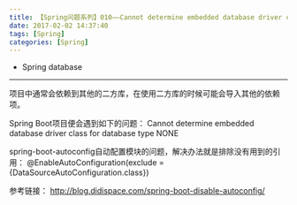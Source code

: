 ```yaml
---
title: 【Spring问题系列】010——Cannot determine embedded database driver class for database type NONE
date: 2017-02-02 14:37:40
tags: [Spring]
categories: [Spring]
---
```

- Spring database
<!-- more -->

--------------------------------


项目中通常会依赖到其他的二方库，在使用二方库的时候可能会导入其他的依赖项。

Spring Boot项目便会遇到如下的问题：
Cannot determine embedded database driver class for database type NONE

spring-boot-autoconfig自动配置模块的问题，解决办法就是排除没有用到的引用：
@EnableAutoConfiguration(exclude = {DataSourceAutoConfiguration.class})

参考链接：
http://blog.didispace.com/spring-boot-disable-autoconfig/